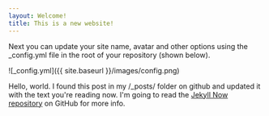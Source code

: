 ```yaml
---
layout: Welcome!
title: This is a new website!
---
```


Next you can update your site name, avatar and other options using the _config.yml file in the root of your repository (shown below).

![_config.yml]({{ site.baseurl }}/images/config.png)

Hello, world. I found this post in my /_posts/ folder on github and updated it with the text you're reading now. I'm going to read the  [Jekyll Now repository](https://github.com/barryclark/jekyll-now) on GitHub for more info.
